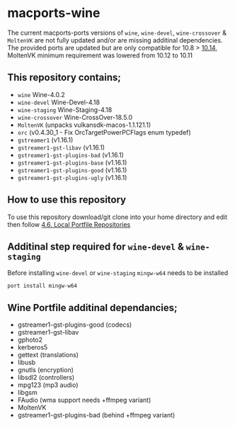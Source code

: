 # macports-wine
The current macports-ports versions of `wine`, `wine-devel`, `wine-crossover` & `MoltenVK` are not fully updated and/or are missing additinal dependencies.
\
The provided ports are updated but are only compatible for 10.8 > [10.14](https://trac.macports.org/ticket/56991#comment:70), MoltenVK minimum requirement was lowered from 10.12 to 10.11

## This repository contains;
- `wine` Wine-4.0.2
- `wine-devel` Wine-Devel-4.18
- `wine-staging` Wine-Staging-4.18
- `wine-crossover` Wine-CrossOver-18.5.0
- `MoltenVK` (unpacks vulkansdk-macos-1.1.121.1)
- `orc` (v0.4.30_1 - Fix OrcTargetPowerPCFlags enum typedef)
- `gstreamer1` (v1.16.1)
- `gstreamer1-gst-libav` (v1.16.1)
- `gstreamer1-gst-plugins-bad` (v1.16.1)
- `gstreamer1-gst-plugins-base` (v1.16.1)
- `gstreamer1-gst-plugins-good` (v1.16.1)
- `gstreamer1-gst-plugins-ugly` (v1.16.1)

## How to use this repository
To use this repository download/git clone into your home directory and edit then follow
[4.6. Local Portfile Repositories](https://guide.macports.org/chunked/development.local-repositories.html)

## Additinal step required for `wine-devel` & `wine-staging`
Before installing `wine-devel` or `wine-staging` `mingw-w64` needs to be installed
```
port install mingw-w64
```

## Wine Portfile additinal dependancies;
- gstreamer1-gst-plugins-good (codecs)
- gstreamer1-gst-libav
- gphoto2
- kerberos5
- gettext (translations)
- libusb
- gnutls (encryption)
- libsdl2 (controllers)
- mpg123 (mp3 audio)
- libgsm
- FAudio (wma support needs +ffmpeg variant)
- MoltenVK
- gstreamer1-gst-plugins-bad (behind +ffmpeg variant)
